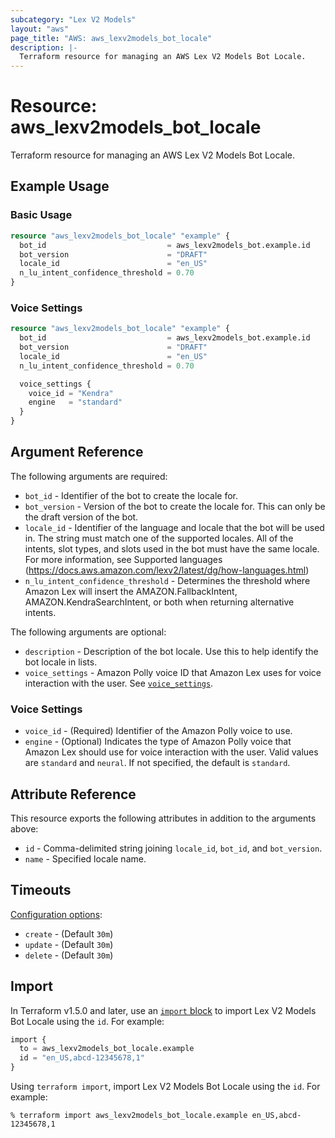 ```yaml
---
subcategory: "Lex V2 Models"
layout: "aws"
page_title: "AWS: aws_lexv2models_bot_locale"
description: |-
  Terraform resource for managing an AWS Lex V2 Models Bot Locale.
---
```


# Resource: aws_lexv2models_bot_locale

Terraform resource for managing an AWS Lex V2 Models Bot Locale.

## Example Usage

### Basic Usage

```terraform
resource "aws_lexv2models_bot_locale" "example" {
  bot_id                           = aws_lexv2models_bot.example.id
  bot_version                      = "DRAFT"
  locale_id                        = "en_US"
  n_lu_intent_confidence_threshold = 0.70
}
```

### Voice Settings

```terraform
resource "aws_lexv2models_bot_locale" "example" {
  bot_id                           = aws_lexv2models_bot.example.id
  bot_version                      = "DRAFT"
  locale_id                        = "en_US"
  n_lu_intent_confidence_threshold = 0.70

  voice_settings {
    voice_id = "Kendra"
    engine   = "standard"
  }
}
```

## Argument Reference

The following arguments are required:

* `bot_id` - Identifier of the bot to create the locale for.
* `bot_version` - Version of the bot to create the locale for. This can only be the draft version of the bot.
* `locale_id` - Identifier of the language and locale that the bot will be used in. The string must match one of the supported locales. All of the intents, slot types, and slots used in the bot must have the same locale. For more information, see Supported languages (https://docs.aws.amazon.com/lexv2/latest/dg/how-languages.html)
* `n_lu_intent_confidence_threshold` - Determines the threshold where Amazon Lex will insert the AMAZON.FallbackIntent, AMAZON.KendraSearchIntent, or both when returning alternative intents.

The following arguments are optional:

* `description` - Description of the bot locale. Use this to help identify the bot locale in lists.
* `voice_settings` - Amazon Polly voice ID that Amazon Lex uses for voice interaction with the user. See [`voice_settings`](#voice-settings).

### Voice Settings

* `voice_id` - (Required) Identifier of the Amazon Polly voice to use.
* `engine` - (Optional) Indicates the type of Amazon Polly voice that Amazon Lex should use for voice interaction with the user. Valid values are `standard` and `neural`. If not specified, the default is `standard`.

## Attribute Reference

This resource exports the following attributes in addition to the arguments above:

* `id` - Comma-delimited string joining `locale_id`, `bot_id`, and `bot_version`.
* `name` - Specified locale name.

## Timeouts

[Configuration options](https://developer.hashicorp.com/terraform/language/resources/syntax#operation-timeouts):

* `create` - (Default `30m`)
* `update` - (Default `30m`)
* `delete` - (Default `30m`)

## Import

In Terraform v1.5.0 and later, use an [`import` block](https://developer.hashicorp.com/terraform/language/import) to import Lex V2 Models Bot Locale using the `id`. For example:

```terraform
import {
  to = aws_lexv2models_bot_locale.example
  id = "en_US,abcd-12345678,1"
}
```

Using `terraform import`, import Lex V2 Models Bot Locale using the `id`. For example:

```console
% terraform import aws_lexv2models_bot_locale.example en_US,abcd-12345678,1
```
